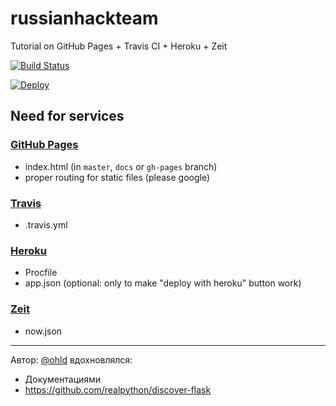 # russianhackteam
Tutorial on GitHub Pages + Travis CI + Heroku + Zeit

[![Build Status](https://travis-ci.org/morejust/russianhackteam.svg?branch=master)](https://travis-ci.org/morejust/russianhackteam)

[![Deploy](https://www.herokucdn.com/deploy/button.svg)](https://heroku.com/deploy)

## Need for services

### [GitHub Pages](https://morejust.github.io/russianhackteam)

* index.html (in `master`, `docs` or `gh-pages` branch)
* proper routing for static files (please google)

### [Travis](https://travis-ci.org/morejust/russianhackteam)

* .travis.yml

### [Heroku](https://russianhackteam.herokuapp.com/)

* Procfile
* app.json (optional: only to make "deploy with heroku" button work)

### [Zeit](russianhackteam.okhlopkov.now.sh)

* now.json







-----------
Автор: [@ohld](https://okhlopkov.com) вдохновлялся:
* Документациями
* https://github.com/realpython/discover-flask